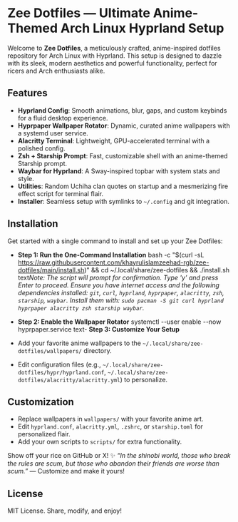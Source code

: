 # Zee Dotfiles — Ultimate Anime-Themed Arch Linux Hyprland Setup

Welcome to **Zee Dotfiles**, a meticulously crafted, anime-inspired dotfiles repository for Arch Linux with Hyprland. This setup is designed to dazzle with its sleek, modern aesthetics and powerful functionality, perfect for ricers and Arch enthusiasts alike.

## Features
- **Hyprland Config**: Smooth animations, blur, gaps, and custom keybinds for a fluid desktop experience.
- **Hyprpaper Wallpaper Rotator**: Dynamic, curated anime wallpapers with a systemd user service.
- **Alacritty Terminal**: Lightweight, GPU-accelerated terminal with a polished config.
- **Zsh + Starship Prompt**: Fast, customizable shell with an anime-themed Starship prompt.
- **Waybar for Hyprland**: A Sway-inspired topbar with system stats and style.
- **Utilities**: Random Uchiha clan quotes on startup and a mesmerizing fire effect script for terminal flair.
- **Installer**: Seamless setup with symlinks to `~/.config` and git integration.

## Installation
Get started with a single command to install and set up your Zee Dotfiles:

- **Step 1: Run the One-Command Installation**
bash -c "$(curl -sL https://raw.githubusercontent.com/khayrulislamzeehad-rgb/zee-dotfiles/main/install.sh)" && cd ~/.local/share/zee-dotfiles && ./install.sh
text*Note: The script will prompt for confirmation. Type 'y' and press Enter to proceed. Ensure you have internet access and the following dependencies installed: `git`, `curl`, `hyprland`, `hyprpaper`, `alacritty`, `zsh`, `starship`, `waybar`. Install them with: `sudo pacman -S git curl hyprland hyprpaper alacritty zsh starship waybar`.*

- **Step 2: Enable the Wallpaper Rotator**
systemctl --user enable --now hyprpaper.service
text- **Step 3: Customize Your Setup**
- Add your favorite anime wallpapers to the `~/.local/share/zee-dotfiles/wallpapers/` directory.
- Edit configuration files (e.g., `~/.local/share/zee-dotfiles/hypr/hyprland.conf`, `~/.local/share/zee-dotfiles/alacritty/alacritty.yml`) to personalize.

## Customization
- Replace wallpapers in `wallpapers/` with your favorite anime art.
- Edit `hyprland.conf`, `alacritty.yml`, `.zshrc`, or `starship.toml` for personalized flair.
- Add your own scripts to `scripts/` for extra functionality.

Show off your rice on GitHub or X! ✨ *“In the shinobi world, those who break the rules are scum, but those who abandon their friends are worse than scum.”* — Customize and make it yours!

## License
MIT License. Share, modify, and enjoy!
